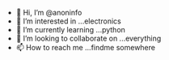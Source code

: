 - 👋 Hi, I’m @anoninfo
- 👀 I’m interested in ...electronics
- 🌱 I’m currently learning ...python
- 💞️ I’m looking to collaborate on ...everything
- 📫 How to reach me ...findme somewhere 

<!---
anoninfo/anoninfo is a ✨ special ✨ repository because its `README.md` (this file) appears on your GitHub profile.
You can click the Preview link to take a look at your changes.
--->
